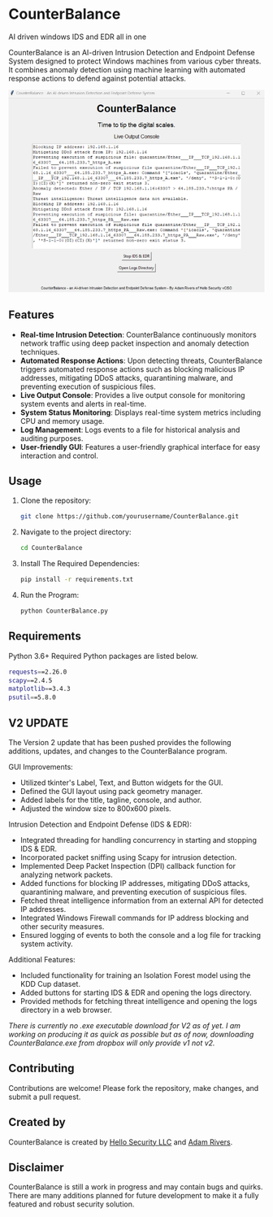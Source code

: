 # CounterBalance
AI driven windows IDS and EDR all in one

CounterBalance is an AI-driven Intrusion Detection and Endpoint Defense System designed to protect Windows machines from various cyber threats. It combines anomaly detection using machine learning with automated response actions to defend against potential attacks.


![CounterBalance Logo](https://github.com/HelloSecurityDev/CounterBalance/blob/main/CounterBalance%20Logo.png)

## Features

- **Real-time Intrusion Detection**: CounterBalance continuously monitors network traffic using deep packet inspection and anomaly detection techniques.
- **Automated Response Actions**: Upon detecting threats, CounterBalance triggers automated response actions such as blocking malicious IP addresses, mitigating DDoS attacks, quarantining malware, and preventing execution of suspicious files.
- **Live Output Console**: Provides a live output console for monitoring system events and alerts in real-time.
- **System Status Monitoring**: Displays real-time system metrics including CPU and memory usage.
- **Log Management**: Logs events to a file for historical analysis and auditing purposes.
- **User-friendly GUI**: Features a user-friendly graphical interface for easy interaction and control.

## Usage

1. Clone the repository:

   ```bash
   git clone https://github.com/yourusername/CounterBalance.git
   ```
2. Navigate to the project directory:

   ```bash
   cd CounterBalance
   ```
3. Install The Required Dependencies:

   ```bash
   pip install -r requirements.txt
   ```
4. Run the Program:

   ```bash
   python CounterBalance.py
   ```

## Requirements

Python 3.6+
Required Python packages are listed below.

```bash
requests==2.26.0
scapy==2.4.5
matplotlib==3.4.3
psutil==5.8.0
```
   
## V2 UPDATE

The Version 2 update that has been pushed provides the following additions, updates, and changes to the CounterBalance program.

GUI Improvements:
- Utilized tkinter's Label, Text, and Button widgets for the GUI.
- Defined the GUI layout using pack geometry manager.
- Added labels for the title, tagline, console, and author.
- Adjusted the window size to 800x600 pixels.

Intrusion Detection and Endpoint Defense (IDS & EDR):
- Integrated threading for handling concurrency in starting and stopping IDS & EDR.
- Incorporated packet sniffing using Scapy for intrusion detection.
- Implemented Deep Packet Inspection (DPI) callback function for analyzing network packets.
- Added functions for blocking IP addresses, mitigating DDoS attacks, quarantining malware, and preventing execution of suspicious files.
- Fetched threat intelligence information from an external API for detected IP addresses.
- Integrated Windows Firewall commands for IP address blocking and other security measures.
- Ensured logging of events to both the console and a log file for tracking system activity.

Additional Features:
- Included functionality for training an Isolation Forest model using the KDD Cup dataset.
- Added buttons for starting IDS & EDR and opening the logs directory.
- Provided methods for fetching threat intelligence and opening the logs directory in a web browser.

*There is currently no .exe executable download for V2 as of yet. I am working on producing it as quick as possible but as of now, downloading CounterBalance.exe from dropbox will only provide v1 not v2.*

## Contributing

Contributions are welcome! Please fork the repository, make changes, and submit a pull request.

## Created by

CounterBalance is created by [Hello Security LLC](https://www.hellosecurityllc.github.io) and [Adam Rivers](https://www.abtzpro.github.io).

## Disclaimer

CounterBalance is still a work in progress and may contain bugs and quirks. There are many additions planned for future development to make it a fully featured and robust security solution.

